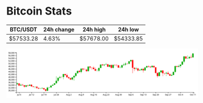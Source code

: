 # Bitcoin Stats

BTC/USDT|24h change|24h high|24h low|
|---|---|---|---|
|$57533.28|4.63%|$57678.00|$54333.85|

<img src="./chart.svg">
